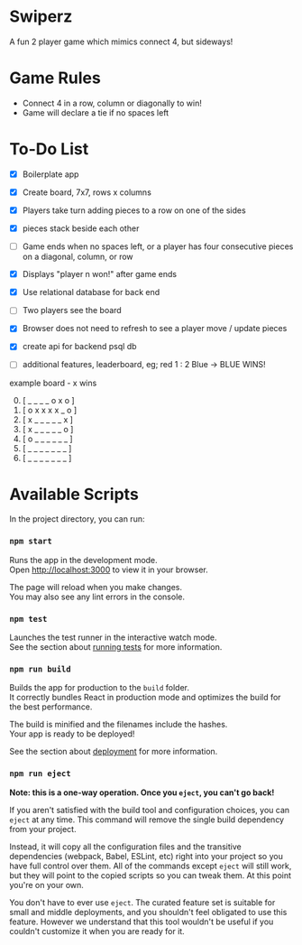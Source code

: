 # Swiperz

A fun 2 player game which mimics connect 4, but sideways!

Game Rules
==
- Connect 4 in a row, column or diagonally to win!
- Game will declare a tie if no spaces left

To-Do List
==
- [x] Boilerplate app
- [x] Create board, 7x7, rows x columns
- [x] Players take turn adding pieces to a row on one of the sides
- [x] pieces stack beside each other
- [ ] Game ends when no spaces left, or a player has four consecutive pieces on a diagonal, column, or row
- [x] Displays "player n won!" after game ends
- [x] Use relational database for back end
- [ ] Two players see the board
- [x] Browser does not need to refresh to see a player move / update pieces
- [x] create api for backend psql db
- [ ] additional features, leaderboard, eg; red 1 : 2 Blue -> BLUE WINS!


example board - x wins
 
 0. [ _ _ _ _ o x o ]
 1. [ o x x x x _ o ]
 2. [ x _ _ _ _ _ x ]
 3. [ x _ _ _ _ _ o ]
 4. [ o _ _ _ _ _ _ ]
 5. [ _ _ _ _ _ _ _ ]
 6. [ _ _ _ _ _ _ _ ]

Available Scripts
==

In the project directory, you can run:

### `npm start`

Runs the app in the development mode.\
Open [http://localhost:3000](http://localhost:3000) to view it in your browser.

The page will reload when you make changes.\
You may also see any lint errors in the console.

### `npm test`

Launches the test runner in the interactive watch mode.\
See the section about [running tests](https://facebook.github.io/create-react-app/docs/running-tests) for more information.

### `npm run build`

Builds the app for production to the `build` folder.\
It correctly bundles React in production mode and optimizes the build for the best performance.

The build is minified and the filenames include the hashes.\
Your app is ready to be deployed!

See the section about [deployment](https://facebook.github.io/create-react-app/docs/deployment) for more information.

### `npm run eject`

**Note: this is a one-way operation. Once you `eject`, you can't go back!**

If you aren't satisfied with the build tool and configuration choices, you can `eject` at any time. This command will remove the single build dependency from your project.

Instead, it will copy all the configuration files and the transitive dependencies (webpack, Babel, ESLint, etc) right into your project so you have full control over them. All of the commands except `eject` will still work, but they will point to the copied scripts so you can tweak them. At this point you're on your own.

You don't have to ever use `eject`. The curated feature set is suitable for small and middle deployments, and you shouldn't feel obligated to use this feature. However we understand that this tool wouldn't be useful if you couldn't customize it when you are ready for it.